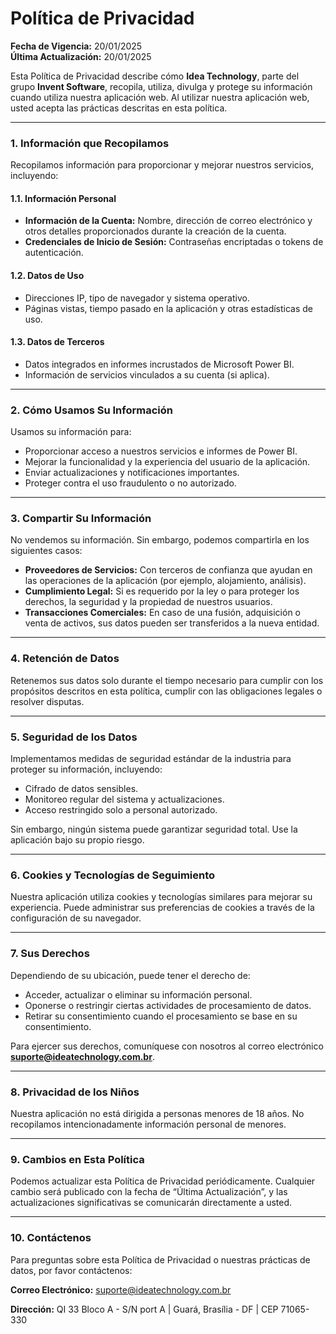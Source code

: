 # **Política de Privacidad**

**Fecha de Vigencia:** 20/01/2025  
**Última Actualización:** 20/01/2025  

Esta Política de Privacidad describe cómo **Idea Technology**, parte del grupo **Invent Software**, recopila, utiliza, divulga y protege su información cuando utiliza nuestra aplicación web. Al utilizar nuestra aplicación web, usted acepta las prácticas descritas en esta política.  

---

### **1. Información que Recopilamos**  
Recopilamos información para proporcionar y mejorar nuestros servicios, incluyendo:  

#### 1.1. **Información Personal**  
- **Información de la Cuenta:** Nombre, dirección de correo electrónico y otros detalles proporcionados durante la creación de la cuenta.  
- **Credenciales de Inicio de Sesión:** Contraseñas encriptadas o tokens de autenticación.  

#### 1.2. **Datos de Uso**  
- Direcciones IP, tipo de navegador y sistema operativo.  
- Páginas vistas, tiempo pasado en la aplicación y otras estadísticas de uso.  

#### 1.3. **Datos de Terceros**  
- Datos integrados en informes incrustados de Microsoft Power BI.  
- Información de servicios vinculados a su cuenta (si aplica).  

---

### **2. Cómo Usamos Su Información**  
Usamos su información para:  
- Proporcionar acceso a nuestros servicios e informes de Power BI.  
- Mejorar la funcionalidad y la experiencia del usuario de la aplicación.  
- Enviar actualizaciones y notificaciones importantes.  
- Proteger contra el uso fraudulento o no autorizado.  

---

### **3. Compartir Su Información**  
No vendemos su información. Sin embargo, podemos compartirla en los siguientes casos:  
- **Proveedores de Servicios:** Con terceros de confianza que ayudan en las operaciones de la aplicación (por ejemplo, alojamiento, análisis).  
- **Cumplimiento Legal:** Si es requerido por la ley o para proteger los derechos, la seguridad y la propiedad de nuestros usuarios.  
- **Transacciones Comerciales:** En caso de una fusión, adquisición o venta de activos, sus datos pueden ser transferidos a la nueva entidad.  

---

### **4. Retención de Datos**  
Retenemos sus datos solo durante el tiempo necesario para cumplir con los propósitos descritos en esta política, cumplir con las obligaciones legales o resolver disputas.  

---

### **5. Seguridad de los Datos**  
Implementamos medidas de seguridad estándar de la industria para proteger su información, incluyendo:  
- Cifrado de datos sensibles.  
- Monitoreo regular del sistema y actualizaciones.  
- Acceso restringido solo a personal autorizado.  

Sin embargo, ningún sistema puede garantizar seguridad total. Use la aplicación bajo su propio riesgo.  

---

### **6. Cookies y Tecnologías de Seguimiento**  
Nuestra aplicación utiliza cookies y tecnologías similares para mejorar su experiencia. Puede administrar sus preferencias de cookies a través de la configuración de su navegador.  

---

### **7. Sus Derechos**  
Dependiendo de su ubicación, puede tener el derecho de:  
- Acceder, actualizar o eliminar su información personal.  
- Oponerse o restringir ciertas actividades de procesamiento de datos.  
- Retirar su consentimiento cuando el procesamiento se base en su consentimiento.  

Para ejercer sus derechos, comuníquese con nosotros al correo electrónico **suporte@ideatechnology.com.br**.  

---

### **8. Privacidad de los Niños**  
Nuestra aplicación no está dirigida a personas menores de 18 años. No recopilamos intencionadamente información personal de menores.  

---

### **9. Cambios en Esta Política**  
Podemos actualizar esta Política de Privacidad periódicamente. Cualquier cambio será publicado con la fecha de “Última Actualización”, y las actualizaciones significativas se comunicarán directamente a usted.  

---

### **10. Contáctenos**  
Para preguntas sobre esta Política de Privacidad o nuestras prácticas de datos, por favor contáctenos:  

**Correo Electrónico:** suporte@ideatechnology.com.br  

**Dirección:** QI 33 Bloco A - S/N port A | Guará, Brasília - DF | CEP 71065-330  

